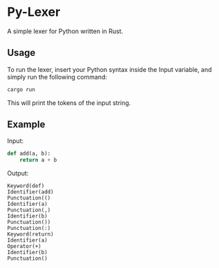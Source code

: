 # Py-Lexer

A simple lexer for Python written in Rust.

## Usage

To run the lexer, insert your Python syntax inside the Input variable, and simply run the following command:

```bash
cargo run
```

This will print the tokens of the input string.

## Example

Input:

```python
def add(a, b):
    return a + b
```

Output:

```
Keyword(def)
Identifier(add)
Punctuation(()
Identifier(a)
Punctuation(,)
Identifier(b)
Punctuation())
Punctuation(:)
Keyword(return)
Identifier(a)
Operator(+)
Identifier(b)
Punctuation()
```


